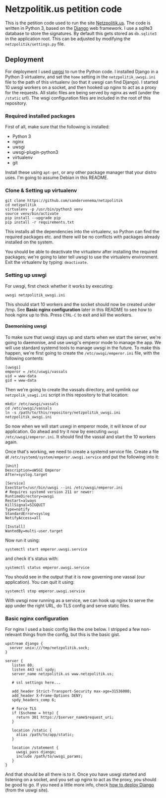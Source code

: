 # Netzpolitik.us petition code

This is the petition code used to run the site [Netzpolitik.us](https://netzpolitik.us/statement/). The code is written in Python 3, based on the [Django](https://www.djangoproject.com/) web framework. I use a sqlite3 database to store the signatures. By default this gets stored as `db.sqlite3` in the application root. This can be adjusted by modifying the `netzpolitik/settings.py` file.

## Deployment

For deployment I used [uwgsi](https://uwsgi-docs.readthedocs.org/en/latest/WSGIquickstart.html) to run the Python code. I installed Django in a Python 3 virtualenv, and set the `home` setting in the `netzpolitik_uwsgi.ini` file to the path of this virtualenv (so that it uwsgi can find Django). I started 10 uwsgi workers on a socket, and then hooked up nginx to act as a proxy for the requests. All static files are being served by nginx as well (under the `/static` url). The wsgi configuration files are included in the root of this repository.

### Required installed packages

First of all, make sure that the following is installed:

* Python 3
* nginx
* uwsgi
* uwsgi-plugin-python3
* virtualenv
* git

Install these using `apt-get`, or any other package manager that your distro uses. I'm going to assume Debian in this README.

### Clone & Setting up virtualenv

```
git clone https://github.com/sandervenema/netzpolitik
cd netzpolitik
virtualenv -p /usr/bin/python3 venv
source venv/bin/activate
pip install --upgrade pip
pip install -r requirements.txt
```

This installs all the dependencies into the virtualenv, so Python can find the required packages etc. and there will be no conflicts with packages already installed on the system.

You should be able to deactivate the virtualenv after installing the required packages; we're going to later tell uwsgi to use the virtualenv environment. Exit the virtualenv by typing: `deactivate`.

### Setting up uswgi

For uwsgi, first check whether it works by executing:

```
uwsgi netzpolitik_uwsgi.ini
```

This should start 10 workers and the socket should now be created under /tmp. See **Basic nginx configuration** later in this README to see how to hook nginx up to this. Press `CTRL-C` to exit and kill the workers.

#### Daemonising uwsgi

To make sure that uwsgi stays up and starts when we start the server, we're going to daemonise, and use uwsgi's emperor mode to manage the app. We will use standard systemd tools to manage uwsgi in the future. To make this happen, we're first going to create the `/etc/uwsgi/emperor.ini` file, with the following contents:

```
[uwsgi]
emperor = /etc/uswgi/vassals
uid = www-data
gid = www-data
```

Then we're going to create the vassals directory, and symlink our `netzpolik_uswgi.ini` script in this repository to that location:

```
mkdir /etc/uwsgi/vassals
cd /etc/uwsgi/vassals
ln -s /path/to/this/repository/netzpolitik_uwsgi.ini netzpolitik_uwsgi.ini
```

So now when we will start uswgi in emperor mode, it will know of our application. Go ahead and try it now by executing `uwsgi /etc/uwsgi/emperor.ini`. It should find the vassal and start the 10 workers again.

Once that's working, we need to create a systemd service file. Create a file at `/etc/systemd/system/emperor.uwsgi.service` and put the following into it:

```
[Unit]
Description=uWSGI Emperor
After=syslog.target

[Service]
ExecStart=/usr/bin/uwsgi --ini /etc/uwsgi/emperor.ini
# Requires systemd version 211 or newer:
RuntimeDirectory=uwsgi
Restart=always
KillSignal=SIGQUIT
Type=notify
StandardError=syslog
NotifyAccess=all

[Install]
WantedBy=multi-user.target
```

Now run it using:

```
systemctl start emperor.uwsgi.service
```

and check it's status with:

```
systemctl status emperor.uwsgi.service
```

You should see in the output that it is now governing one vassal (our application). You can quit it using:

```
systemctl stop emperor.uwsgi.service
```

With uwsgi now running as a service, we can hook up nginx to serve the app under the right URL, do TLS config and serve static files.

### Basic nginx configuration

For nginx I used a basic config like the one below. I stripped a few non-relevant things from the config, but this is the basic gist.

```
upstream django {
  server unix:///tmp/netzpolitik.sock;
}

server {
   listen 80;
   listen 443 ssl spdy;
   server_name netzpolitik.us www.netzpolitik.us;
   
   # ssl settings here...
   
   add_header Strict-Transport-Security max-age=31536000;
   add_header X-Frame-Options DENY;
   spdy_headers_comp 6;
   
   # force TLS
   if ($scheme = http) {
     return 301 https://$server_name$request_uri;
   }
   
   location /static {
     alias /path/to/app/static;
   }
   
   location /statement {
     uwsgi_pass django;
     include /path/to/uwsgi_params;
   }
}
```

And that should be all there is to it. Once you have uswgi started and listening on a socket, and you set up nginx to act as the proxy, you should be good to go. If you need a little more info, check [how to deploy Django](https://uwsgi-docs.readthedocs.org/en/latest/WSGIquickstart.html#deploying-django) (from the uswgi site).
